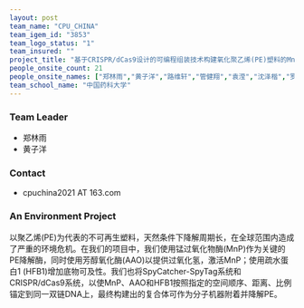 ```yaml
---
layout: post
team_name: "CPU_CHINA"
team_igem_id: "3853"
team_logo_status: "1"
team_insured: ""
project_title: "基于CRISPR/dCas9设计的可编程组装技术构建氧化聚乙烯(PE)塑料的MnP-AAO-HFB1复合系统"
people_onsite_count: 21
people_onsite_names: ["郑林雨","黄子洋","路维轩","管健翔","袁滢","沈泽楷","罗鹏","陈文韬","吕瞳","王端端","张佳","刘宫羽","袁梓涵","李笑莹","钱鸿颉","梁乐怡","刘衍锋","马如意","姚雨辰","王秦月","魏泽轩"]
team_school_name: "中国药科大学"
---
```



### Team Leader
* 郑林雨
* 黄子洋

### Contact
* cpuchina2021 AT 163.com

### An Environment Project

以聚乙烯(PE)为代表的不可再生塑料，天然条件下降解周期长，在全球范围内造成了严重的环境危机。在我们的项目中，我们使用锰过氧化物酶(MnP)作为关键的PE降解酶，同时使用芳醇氧化酶(AAO)以提供过氧化氢，激活MnP；使用疏水蛋白1 (HFB1)增加底物可及性。我们也将SpyCatcher-SpyTag系统和CRISPR/dCas9系统，以使MnP、AAO和HFB1按照指定的空间顺序、距离、比例锚定到同一双链DNA上，最终构建出的复合体可作为分子机器附着并降解PE。
